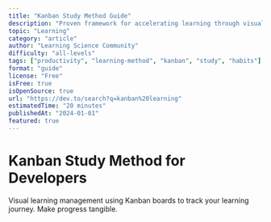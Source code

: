 ```yaml
---
title: "Kanban Study Method Guide"
description: "Proven framework for accelerating learning through visual progress tracking and consistent daily sprints"
topic: "Learning"
category: "article"
author: "Learning Science Community"
difficulty: "all-levels"
tags: ["productivity", "learning-method", "kanban", "study", "habits"]
format: "guide"
license: "Free"
isFree: true
isOpenSource: true
url: "https://dev.to/search?q=kanban%20learning"
estimatedTime: "20 minutes"
publishedAt: "2024-01-01"
featured: true
---
```


# Kanban Study Method for Developers

Visual learning management using Kanban boards to track your learning journey. Make progress tangible.
